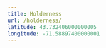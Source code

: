 ```yaml
---
title: Holderness
url: /holderness/
latitude: 43.732406000000005
longitude: -71.58897400000001
---
```

